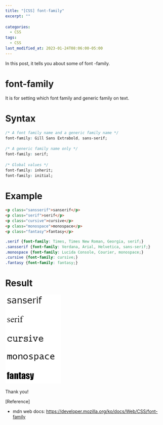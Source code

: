 ```yaml
---
title: "[CSS] font-family"
excerpt: ""

categories:
  - CSS
tags:
  - CSS
last_modified_at: 2023-01-24T08:06:00-05:00
---
```


In this post, it tells you about some of font
&#45;family.

# font-family

It is for setting which font family and generic family on text.

# Syntax

```css
/* A font family name and a generic family name */
font-family: Gill Sans Extrabold, sans-serif;

/* A generic family name only */
font-family: serif;

/* Global values */
font-family: inherit;
font-family: initial;
```

# Example

```html
<p class="sansserif">sanserif</p>
<p class="serif">serif</p>
<p class="cursive">cursive</p>
<p class="monospace">monospace</p>
<p class="fantasy">fantasy</p>
```

```css
.serif {font-family: Times, Times New Roman, Georgia, serif;}
.sansserif {font-family: Verdana, Arial, Helvetica, sans-serif;}
.monospace {font-family: Lucida Console, Courier, monospace;}
.cursive {font-family: cursive;}
.fantasy {font-family: fantasy;}
```

# Result

![css-font-family-ex](/assets/img/css-font-family-ex.PNG)

Thank you!

[Reference]

- mdn web docs: <https://developer.mozilla.org/ko/docs/Web/CSS/font-family>
